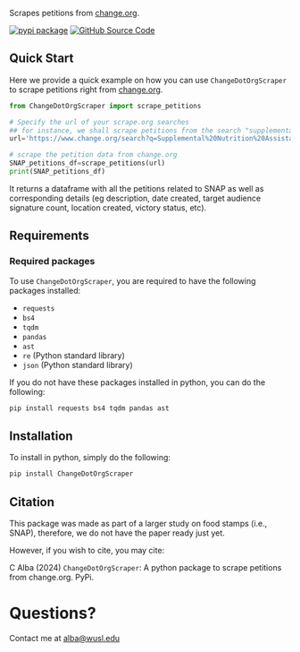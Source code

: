 Scrapes petitions from [change.org](https://www.change.org/).

[![pypi package](https://img.shields.io/badge/pypi_package-v0.0.3-brightgreen)](https://pypi.org/project/ChangeDotOrgScraper/) [![GitHub Source Code](https://img.shields.io/badge/github_source_code-source_code?logo=github&color=green)](https://github.com/cja5553/change_org_scraper) 

## Quick Start
Here we provide a quick example on how you can use `ChangeDotOrgScraper` to scrape petitions right from [change.org](https://www.change.org/). 

```python
from ChangeDotOrgScraper import scrape_petitions

# Specify the url of your scrape.org searches
## for instance, we shall scrape petitions from the search "supplemental nutrition assistance program"
url='https://www.change.org/search?q=Supplemental%20Nutrition%20Assistance%20Program&offset=0'

# scrape the petition data from change.org
SNAP_petitions_df=scrape_petitions(url)
print(SNAP_petitions_df)
```
It returns a dataframe with all the petitions related to SNAP as well as corresponding details (eg description, date created, target audience signature count, location created, victory status, etc). 



## Requirements
### Required packages
To use `ChangeDotOrgScraper`, you are required to have the following packages installed:  
- `requests`
- `bs4`    
- `tqdm`    
- `pandas`  
- `ast`   
- `re` (Python standard library)   
- `json`  (Python standard library)  

If you do not have these packages installed in python, you can do the following:
```bash
pip install requests bs4 tqdm pandas ast
```

## Installation
To install in python, simply do the following: 
```bash
pip install ChangeDotOrgScraper
```

## Citation
This package was made as part of a larger study on food stamps (i.e., SNAP), therefore, we do not have the paper ready just yet. 

However, if you wish to cite, you may cite:

C Alba (2024) `ChangeDotOrgScraper`: A python package to scrape petitions from change.org. PyPi. 

# Questions?
Contact me at [alba@wusl.edu](mailto:alba@wusl.edu)